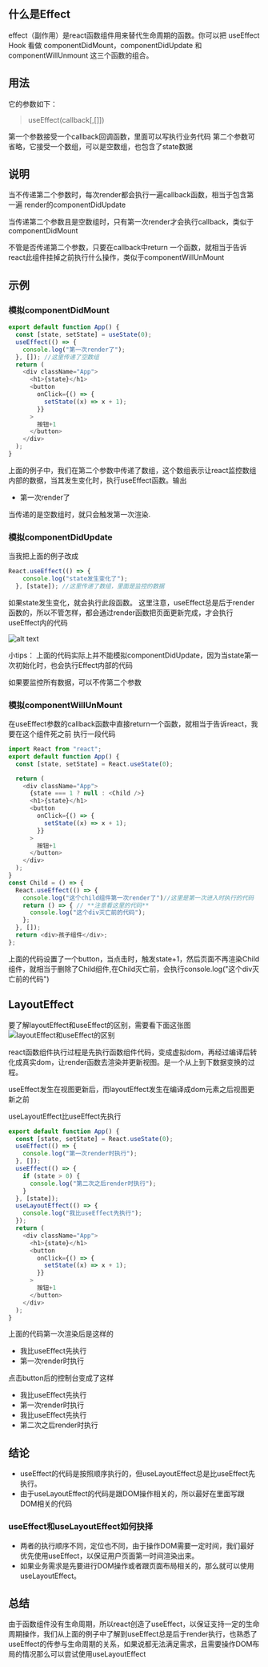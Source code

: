 ## 什么是Effect
effect（副作用）是react函数组件用来替代生命周期的函数。你可以把 useEffect Hook 看做 componentDidMount，componentDidUpdate 和 componentWillUnmount 这三个函数的组合。

## 用法
它的参数如下： 
> useEffect(callback[,[]])

第一个参数接受一个callback回调函数，里面可以写执行业务代码
第二个参数可省略，它接受一个数组，可以是空数组，也包含了state数据

## 说明
当不传递第二个参数时，每次render都会执行一遍callback函数，相当于包含第一遍
render的componentDidUpdate

当传递第二个参数且是空数组时，只有第一次render才会执行callback，类似于componentDidMount

不管是否传递第二个参数，只要在callback中return 一个函数，就相当于告诉react此组件挂掉之前执行什么操作，类似于componentWillUnMount


## 示例
### 模拟componentDidMount
```js
export default function App() {
  const [state, setState] = useState(0);
  useEffect(() => {
    console.log("第一次render了");
  }, []); //这里传递了空数组
  return (
    <div className="App">
      <h1>{state}</h1>
      <button
        onClick={() => {
          setState((x) => x + 1);
        }}
      >
        按钮+1
      </button>
    </div>
  );
}
```

上面的例子中，我们在第二个参数中传递了数组，这个数组表示让react监控数组内部的数据，当其发生变化时，执行useEffect函数。输出

- 第一次render了

当传递的是空数组时，就只会触发第一次渲染. 

### 模拟componentDidUpdate
当我把上面的例子改成
```js
React.useEffect(() => {
    console.log("state发生变化了");
  }, [state]); //这里传递了数组，里面是监控的数据
```

如果state发生变化，就会执行此段函数。
这里注意，useEffect总是后于render函数的，所以不管怎样，都会通过render函数把页面更新完成，才会执行useEffect内的代码 

![alt text](./assets/image-2.png)

小tips： 上面的代码实际上并不能模拟componentDidUpdate，因为当state第一次初始化时，也会执行Effect内部的代码

如果要监控所有数据，可以不传第二个参数

### 模拟componentWillUnMount
在useEffect参数的callback函数中直接return一个函数，就相当于告诉react，我要在这个组件死之前 执行一段代码
```js
import React from "react";
export default function App() {
  const [state, setState] = React.useState(0);

  return (
    <div className="App">
      {state === 1 ? null : <Child />}
      <h1>{state}</h1>
      <button
        onClick={() => {
          setState((x) => x + 1);
        }}
      >
        按钮+1
      </button>
    </div>
  );
}
const Child = () => {
  React.useEffect(() => {
    console.log("这个child组件第一次render了")//这里是第一次进入时执行的代码
    return () => { // **注意看这里的代码**
      console.log("这个div灭亡前的代码");
    };
  }, []);
  return <div>孩子组件</div>;
};
```

上面的代码设置了一个button，当点击时，触发state+1，然后页面不再渲染Child组件，就相当于删除了Child组件,在Child灭亡前，会执行console.log("这个div灭亡前的代码")

## LayoutEffect
要了解layoutEffect和useEffect的区别，需要看下面这张图 
![layoutEffect和useEffect的区别](./assets/image-3.png)

react函数组件执行过程是先执行函数组件代码，变成虚拟dom，再经过编译后转化成真实dom，让render函数去渲染并更新视图。是一个从上到下数据变换的过程。

useEffect发生在视图更新后，而layoutEffect发生在编译成dom元素之后视图更新之前

useLayoutEffect比useEffect先执行

```js
export default function App() {
  const [state, setState] = React.useState(0);
  useEffect(() => {
    console.log("第一次render时执行");
  }, []);
  useEffect(() => {
    if (state > 0) {
      console.log("第二次之后render时执行");
    }
  }, [state]);
  useLayoutEffect(() => {
    console.log("我比useEffect先执行");
  });
  return (
    <div className="App">
      <h1>{state}</h1>
      <button
        onClick={() => {
          setState((x) => x + 1);
        }}
      >
        按钮+1
      </button>
    </div>
  );
}
```
上面的代码第一次渲染后是这样的
- 我比useEffect先执行 
- 第一次render时执行 

点击button后的控制台变成了这样
- 我比useEffect先执行 
- 第一次render时执行 
- 我比useEffect先执行 
- 第二次之后render时执行

## 结论
* useEffect的代码是按照顺序执行的，但useLayoutEffect总是比useEffect先执行。
* 由于useLayoutEffect的代码是跟DOM操作相关的，所以最好在里面写跟DOM相关的代码
### useEffect和useLayoutEffect如何抉择
- 两者的执行顺序不同，定位也不同，由于操作DOM需要一定时间，我们最好优先使用useEffect，以保证用户页面第一时间渲染出来。
- 如果业务需求是先要进行DOM操作或者跟页面布局相关的，那么就可以使用useLayoutEffect。

## 总结
由于函数组件没有生命周期，所以react创造了useEffect，以保证支持一定的生命周期操作，我们从上面的例子中了解到useEffect总是后于render执行，也熟悉了useEffect的传参与生命周期的关系，如果说都无法满足需求，且需要操作DOM布局的情况那么可以尝试使用useLayoutEffect
